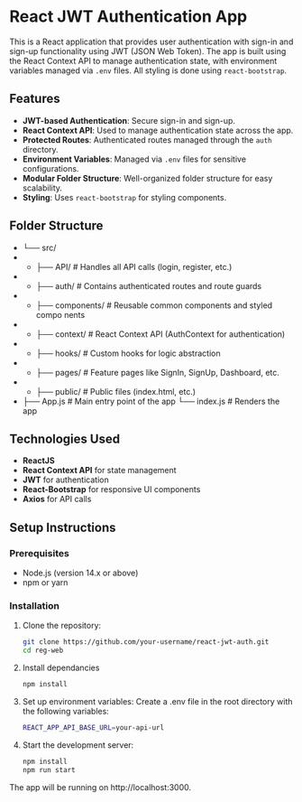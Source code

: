# React JWT Authentication App

This is a React application that provides user authentication with sign-in and sign-up functionality using JWT (JSON Web Token). The app is built using the React Context API to manage authentication state, with environment variables managed via `.env` files. All styling is done using `react-bootstrap`.

## Features

- **JWT-based Authentication**: Secure sign-in and sign-up.
- **React Context API**: Used to manage authentication state across the app.
- **Protected Routes**: Authenticated routes managed through the `auth` directory.
- **Environment Variables**: Managed via `.env` files for sensitive configurations.
- **Modular Folder Structure**: Well-organized folder structure for easy scalability.
- **Styling**: Uses `react-bootstrap` for styling components.

## Folder Structure
- └── src/ 
- - ├── API/ # Handles all API calls (login, register, etc.) 
- - ├── auth/ # Contains authenticated routes and route guards 
- - ├── components/ # Reusable common components and styled compo nents 
- - ├── context/ # React Context API (AuthContext for authentication) 
- - ├── hooks/ # Custom hooks for logic abstraction 
- - ├── pages/ # Feature pages like SignIn, SignUp, Dashboard, etc. 
- - ├── public/ # Public files (index.html, etc.) 
- ├── App.js # Main entry point of the app └── index.js # Renders the app


## Technologies Used

- **ReactJS**
- **React Context API** for state management
- **JWT** for authentication
- **React-Bootstrap** for responsive UI components
- **Axios** for API calls

## Setup Instructions

### Prerequisites

- Node.js (version 14.x or above)
- npm or yarn

### Installation

1. Clone the repository:

   ```bash
   git clone https://github.com/your-username/react-jwt-auth.git
   cd reg-web

2. Install dependancies
    ```bash
    npm install
    ```
3. Set up environment variables:
Create a .env file in the root directory with the following variables:

    ```bash
    REACT_APP_API_BASE_URL=your-api-url
    ```

4. Start the development server:
    ```bash
    npm install
    npm run start
    ```

The app will be running on http://localhost:3000.


